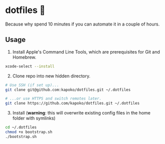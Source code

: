 # dotfiles 🌱

Because why spend 10 minutes if you can automate it in a couple of hours. 

## Usage 

1. Install Apple's Command Line Tools, which are prerequisites for Git and Homebrew.

```zsh
xcode-select --install
```

2. Clone repo into new hidden directory.

```zsh
# Use SSH (if set up)...
git clone git@github.com:kapoko/dotfiles.git ~/.dotfiles

# ...or use HTTPS and switch remotes later.
git clone https://github.com/kapoko/dotfiles.git ~/.dotfiles
```


3. Install (**warning**: this will overwrite existing config files in the home folder with symlinks)

```zsh
cd ~/.dotfiles
chmod +x bootstrap.sh
./bootstrap.sh
```
